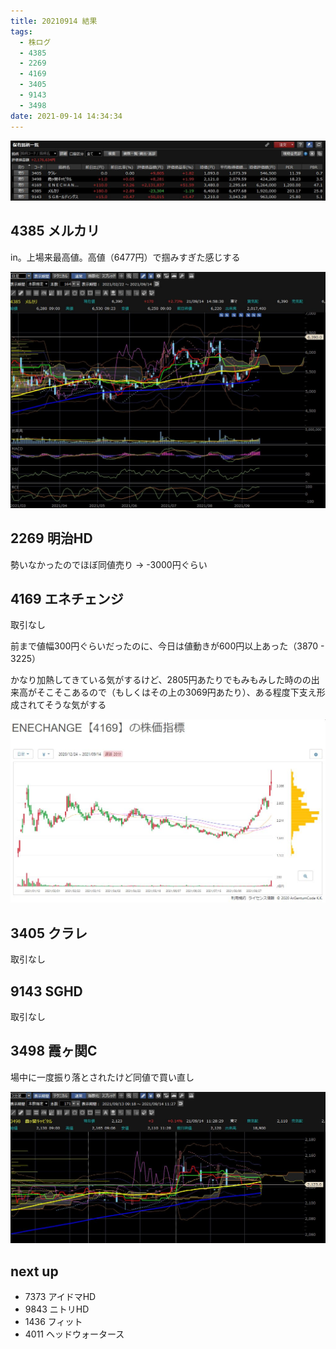 ```yaml
---
title: 20210914 結果
tags:
  - 株ログ
  - 4385
  - 2269
  - 4169
  - 3405
  - 9143
  - 3498
date: 2021-09-14 14:34:34
---
```


![i](/kab/img/20210914001.jpg)

## 4385 メルカリ

in。上場来最高値。高値（6477円）で掴みすぎた感じする

![i](/kab/img/20210914002.jpg)

## 2269 明治HD

勢いなかったのでほぼ同値売り → -3000円ぐらい

## 4169 エネチェンジ

取引なし

前まで値幅300円ぐらいだったのに、今日は値動きが600円以上あった（3870 - 3225）

かなり加熱してきている気がするけど、2805円あたりでもみもみした時のの出来高がそこそこあるので（もしくはその上の3069円あたり）、ある程度下支え形成されてそうな気がする

![i](/kab/img/20210914003.jpg)

## 3405 クラレ

取引なし

## 9143 SGHD

取引なし

## 3498 霞ヶ関C

場中に一度振り落とされたけど同値で買い直し

![i](/kab/img/20210914004.jpg)

## next up

- 7373 アイドマHD
- 9843 ニトリHD
- 1436 フィット
- 4011 ヘッドウォータース
